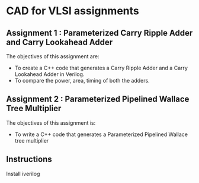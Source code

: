 # CAD for VLSI assignments

## Assignment 1 : Parameterized Carry Ripple Adder and Carry Lookahead Adder

The objectives of this assignment are:
- To create a C++ code that generates a Carry Ripple Adder and a Carry Lookahead Adder in Verilog.
- To compare the power, area, timing of both the adders.

## Assignment 2 : Parameterized Pipelined Wallace Tree Multiplier

The objectives of this assignment is:
- To write a C++ code that generates a Parameterized Pipelined Wallace tree multiplier

## Instructions

Install iverilog
